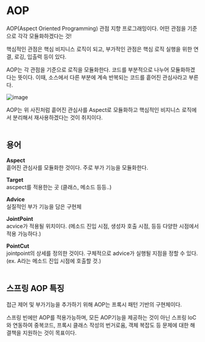 # AOP
AOP(Aspect Oriented Programming) 관점 지향 프로그래밍이다. 어떤 관점을 기준으로 각각 모듈화하겠다는 것!

핵심적인 관점은 핵심 비지니스 로직이 되고, 부가적인 관점은 핵심 로직 실행을 위한 연결, 로깅, 입출력 등이 있다.

AOP는 각 관점을 기준으로 로직을 모듈화한다. 코드를 부분적으로 나누어 모듈화하겠다는 뜻이다. 이때, 소스에서 다른 부분에 계속 반복되는 코드를 흩어진 관심사라고 부른다.

![image](https://user-images.githubusercontent.com/66578746/227876548-e79d39c5-fda5-4292-b3b9-f2a15be1fc78.png)

AOP는 위 사진처럼 흩어진 관심사를 Aspect로 모듈화하고 핵심적인 비지니스 로직에서 분리해서 재사용하겠다는 것이 취지이다.
<br/><br>
## 용어

**Aspect**<br/>
흩어진 관심사를 모듈화한 것이다. 주로 부가 기능을 모듈화한다.

**Target**<br/>
ascpect를 적용한는 곳 (클래스, 메소드 등등..)

**Advice**<br/>
실질적인 부가 기능을 담은 구현체

**JointPoint**<br/>
acvice가 적용될 위치이다. (메소드 진입 시점, 생성자 호출 시점, 등등 다양한 시점에서 적용 가능하다.)

**PointCut**<br/>
jointpoint의 상세를 정의한 것이다. 구체적으로 advice가 실행될 지점을 정할 수 있다. (ex. A라는 메소드 진입 시점에 호출할 것.)
<br/><br>
## 스프링 AOP 특징
접근 제어 및 부가기능을 추가하기 위해 AOP는 프록시 패턴 기반의 구현체이다. 

스프링 빈에만 AOP를 적용가능하며, 모든 AOP기능을 제공하는 것이 아닌 스프링 loC와 연동하여 중복코드, 프록시 클래스 작성의 번거로움, 객체 복잡도 등 문제에 대한 해결책을 지원하는 것이 목표이다.



